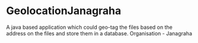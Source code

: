 # GeolocationJanagraha
A java based application which could geo-tag the files based on the address on the files and store them in a database.
Organisation - Janagraha
